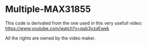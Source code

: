 # Multiple-MAX31855
This code is derivated from the one used in this very usefull video:
https://www.youtube.com/watch?v=qub3yzqEwek

All the rights are owned by the video maker.
